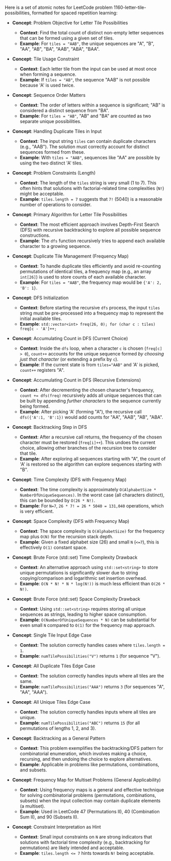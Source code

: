 Here is a set of atomic notes for LeetCode problem 1160-letter-tile-possibilities, formatted for spaced repetition learning:

-   **Concept**: Problem Objective for Letter Tile Possibilities
    -   **Context**: Find the total count of distinct non-empty letter sequences that can be formed using a given set of tiles.
    -   **Example**: For `tiles = "AAB"`, the unique sequences are "A", "B", "AA", "AB", "BA", "AAB", "ABA", "BAA".

-   **Concept**: Tile Usage Constraint
    -   **Context**: Each letter tile from the input can be used at most once when forming a sequence.
    -   **Example**: If `tiles = "AB"`, the sequence "AAB" is not possible because 'A' is used twice.

-   **Concept**: Sequence Order Matters
    -   **Context**: The order of letters within a sequence is significant; "AB" is considered a distinct sequence from "BA".
    -   **Example**: For `tiles = "AB"`, "AB" and "BA" are counted as two separate unique possibilities.

-   **Concept**: Handling Duplicate Tiles in Input
    -   **Context**: The input string `tiles` can contain duplicate characters (e.g., "AAB"). The solution must correctly account for distinct sequences formed from these.
    -   **Example**: With `tiles = "AAB"`, sequences like "AA" are possible by using the two distinct 'A' tiles.

-   **Concept**: Problem Constraints (Length)
    -   **Context**: The length of the `tiles` string is very small (1 to 7). This often hints that solutions with factorial-related time complexities (`N!`) might be acceptable.
    -   **Example**: `tiles.length = 7` suggests that `7!` (5040) is a reasonable number of operations to consider.

-   **Concept**: Primary Algorithm for Letter Tile Possibilities
    -   **Context**: The most efficient approach involves Depth-First Search (DFS) with recursive backtracking to explore all possible sequence constructions.
    -   **Example**: The `dfs` function recursively tries to append each available character to a growing sequence.

-   **Concept**: Duplicate Tile Management (Frequency Map)
    -   **Context**: To handle duplicate tiles efficiently and avoid re-counting permutations of identical tiles, a frequency map (e.g., an array `int[26]`) is used to store counts of each available character.
    -   **Example**: For `tiles = "AAB"`, the frequency map would be `{'A': 2, 'B': 1}`.

-   **Concept**: DFS Initialization
    -   **Context**: Before starting the recursive `dfs` process, the input `tiles` string must be pre-processed into a frequency map to represent the initial available tiles.
    -   **Example**: `std::vector<int> freq(26, 0); for (char c : tiles) freq[c - 'A']++;`

-   **Concept**: Accumulating Count in DFS (Current Choice)
    -   **Context**: Inside the `dfs` loop, when a character `c` is chosen (`freq[c] > 0`), `count++` accounts for the unique sequence formed *by choosing just that character* (or extending a prefix by `c`).
    -   **Example**: If the current state is from `tiles="AAB"` and 'A' is picked, `count++` registers "A".

-   **Concept**: Accumulating Count in DFS (Recursive Extensions)
    -   **Context**: After decrementing the chosen character's frequency, `count += dfs(freq)` recursively adds all unique sequences that can be built by appending *further characters* to the sequence currently being formed.
    -   **Example**: After picking 'A' (forming "A"), the recursive call `dfs({'A':1, 'B':1})` would add counts for "AA", "AAB", "AB", "ABA".

-   **Concept**: Backtracking Step in DFS
    -   **Context**: After a recursive call returns, the frequency of the chosen character must be restored (`freq[i]++`). This undoes the current choice, allowing other branches of the recursion tree to consider that tile.
    -   **Example**: After exploring all sequences starting with "A", the count of 'A' is restored so the algorithm can explore sequences starting with "B".

-   **Concept**: Time Complexity (DFS with Frequency Map)
    -   **Context**: The time complexity is approximately `O(AlphabetSize * NumberOfUniqueSequences)`. In the worst case (all characters distinct), this can be bounded by `O(26 * N!)`.
    -   **Example**: For `N=7`, `26 * 7! = 26 * 5040 = 131,040` operations, which is very efficient.

-   **Concept**: Space Complexity (DFS with Frequency Map)
    -   **Context**: The space complexity is `O(AlphabetSize)` for the frequency map plus `O(N)` for the recursion stack depth.
    -   **Example**: Given a fixed alphabet size (26) and small `N` (`<=7`), this is effectively `O(1)` constant space.

-   **Concept**: Brute Force (std::set) Time Complexity Drawback
    -   **Context**: An alternative approach using `std::set<string>` to store unique permutations is significantly slower due to string copying/comparison and logarithmic set insertion overhead.
    -   **Example**: `O(N * N! * N * log(N!))` is much less efficient than `O(26 * N!)`.

-   **Concept**: Brute Force (std::set) Space Complexity Drawback
    -   **Context**: Using `std::set<string>` requires storing all unique sequences as strings, leading to higher space consumption.
    -   **Example**: `O(NumberOfUniqueSequences * N)` can be substantial for even small `N` compared to `O(1)` for the frequency map approach.

-   **Concept**: Single Tile Input Edge Case
    -   **Context**: The solution correctly handles cases where `tiles.length = 1`.
    -   **Example**: `numTilePossibilities("V")` returns `1` (for sequence "V").

-   **Concept**: All Duplicate Tiles Edge Case
    -   **Context**: The solution correctly handles inputs where all tiles are the same.
    -   **Example**: `numTilePossibilities("AAA")` returns `3` (for sequences "A", "AA", "AAA").

-   **Concept**: All Unique Tiles Edge Case
    -   **Context**: The solution correctly handles inputs where all tiles are unique.
    -   **Example**: `numTilePossibilities("ABC")` returns `15` (for all permutations of lengths 1, 2, and 3).

-   **Concept**: Backtracking as a General Pattern
    -   **Context**: This problem exemplifies the backtracking/DFS pattern for combinatorial enumeration, which involves making a choice, recursing, and then undoing the choice to explore alternatives.
    -   **Example**: Applicable in problems like permutations, combinations, and subsets.

-   **Concept**: Frequency Map for Multiset Problems (General Applicability)
    -   **Context**: Using frequency maps is a general and effective technique for solving combinatorial problems (permutations, combinations, subsets) when the input collection may contain duplicate elements (a multiset).
    -   **Example**: Used in LeetCode 47 (Permutations II), 40 (Combination Sum II), and 90 (Subsets II).

-   **Concept**: Constraint Interpretation as Hint
    -   **Context**: Small input constraints on `N` are strong indicators that solutions with factorial time complexity (e.g., backtracking for permutations) are likely intended and acceptable.
    -   **Example**: `tiles.length <= 7` hints towards `N!` being acceptable.
